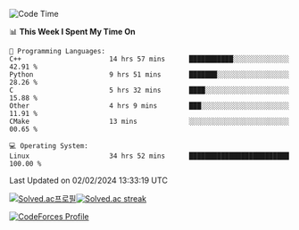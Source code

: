 
<!--START_SECTION:waka-->
![Code Time](http://img.shields.io/badge/Code%20Time-3%2C231%20hrs%2018%20mins-blue)

📊 **This Week I Spent My Time On** 

```text
💬 Programming Languages: 
C++                      14 hrs 57 mins      ███████████░░░░░░░░░░░░░░   42.91 % 
Python                   9 hrs 51 mins       ███████░░░░░░░░░░░░░░░░░░   28.26 % 
C                        5 hrs 32 mins       ████░░░░░░░░░░░░░░░░░░░░░   15.88 % 
Other                    4 hrs 9 mins        ███░░░░░░░░░░░░░░░░░░░░░░   11.91 % 
CMake                    13 mins             ░░░░░░░░░░░░░░░░░░░░░░░░░   00.65 % 

💻 Operating System: 
Linux                    34 hrs 52 mins      █████████████████████████   100.00 % 
```


 Last Updated on 02/02/2024 13:33:19 UTC
<!--END_SECTION:waka-->


[![Solved.ac프로필](http://mazassumnida.wtf/api/generate_badge?boj=hckim96)](https://solved.ac/hckim96)[![Solved.ac streak](http://mazandi.herokuapp.com/api?handle=hckim96&theme=dark)](https://solved.ac/hckim96)


[![CodeForces Profile](https://cf.leed.at?id=hckim96)](https://codeforces.com/profile/hckim96)

